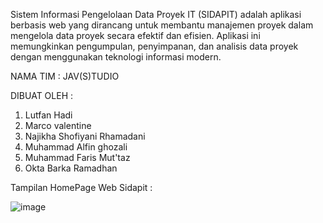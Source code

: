 Sistem Informasi Pengelolaan Data Proyek IT (SIDAPIT) adalah aplikasi berbasis web yang dirancang untuk membantu manajemen proyek dalam mengelola data proyek secara efektif dan efisien. Aplikasi ini memungkinkan pengumpulan, penyimpanan, dan analisis data proyek dengan menggunakan teknologi informasi modern.

NAMA TIM : JAV(S)TUDIO

DIBUAT OLEH :
1. Lutfan Hadi
2. Marco valentine
3. Najikha Shofiyani Rhamadani
4. Muhammad Alfin ghozali
5. Muhammad Faris Mut'taz
6. Okta Barka Ramadhan


Tampilan HomePage Web Sidapit :

![image](https://github.com/user-attachments/assets/8d18251d-7b6b-4356-8fb9-0a7e00033115)







